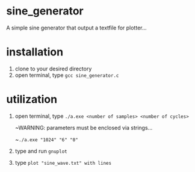 # sine_generator
A simple sine generator that output a textfile  for plotter...

# installation
  1. clone to your desired directory
  2. open terminal, type `gcc sine_generator.c`

# utilization
  1. open terminal, type `./a.exe <number of samples> <number of cycles>`
  
     ~WARNING: parameters must be enclosed via strings...

     ~`./a.exe "1024" "6" "0"`
  2. type and run `gnuplot`
  3. type `plot "sine_wave.txt" with lines`

